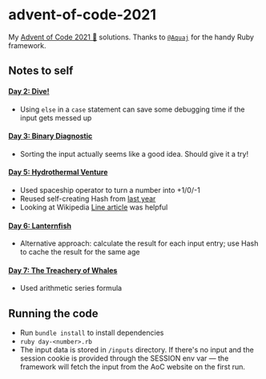 # advent-of-code-2021
My [Advent of Code 2021 🎄](https://adventofcode.com/year/2021) solutions. Thanks to [`@Aquaj`](https://github.com/Aquaj) for the handy Ruby framework.

## Notes to self

#### [Day 2: Dive!](https://adventofcode.com/2021/day/2)
- Using `else` in a `case` statement can save some debugging time if the input gets messed up

#### [Day 3: Binary Diagnostic](https://adventofcode.com/2021/day/3)
- Sorting the input actually seems like a good idea. Should give it a try!

#### [Day 5: Hydrothermal Venture](https://adventofcode.com/2021/day/5)
- Used spaceship operator to turn a number into +1/0/-1
- Reused self-creating Hash from [last year](https://github.com/wetterkrank/aoc2020/blob/master/aoc17_1.rb)
- Looking at Wikipedia [Line article](https://en.wikipedia.org/wiki/Line_(geometry)) was helpful

#### [Day 6: Lanternfish](https://adventofcode.com/2021/day/6)
- Alternative approach: calculate the result for each input entry; use Hash to cache the result for the same age

#### [Day 7: The Treachery of Whales](https://adventofcode.com/2021/day/7)
- Used arithmetic series formula


## Running the code

- Run `bundle install` to install dependencies
- `ruby day-<number>.rb`
- The input data is stored in `/inputs` directory. If there's no input and the session cookie is provided through the SESSION env var — the framework will
fetch the input from the AoC website on the first run.
